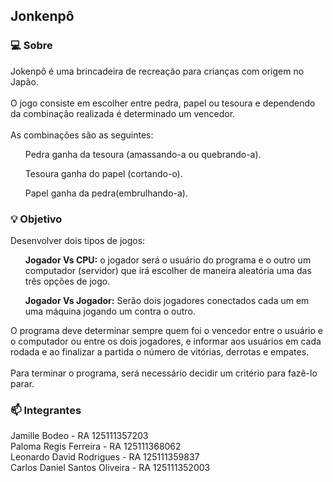## Jonkenpô

### :computer: Sobre

Jokenpô é uma brincadeira de recreação para crianças com origem no Japão. 
<br>
<br>O jogo consiste em escolher entre pedra, papel ou tesoura e dependendo da combinação realizada é determinado um vencedor. 
<br><br>
As combinações são as seguintes:
<br>

<ul>Pedra ganha da tesoura (amassando-a ou quebrando-a).</ul>
<ul> Tesoura ganha do papel (cortando-o).</ul> 
<ul>Papel ganha da pedra(embrulhando-a).</ul>
 

### :bulb: Objetivo

Desenvolver dois tipos de jogos:

<ul><b>Jogador Vs CPU:</b> o jogador será o usuário do programa e o outro um computador (servidor)
que irá escolher de maneira aleatória uma das três opções de jogo.</ul>

<ul><b>Jogador Vs Jogador:</b> Serão dois jogadores conectados cada um em uma máquina jogando
um contra o outro.</ul>

O programa deve determinar sempre quem foi o vencedor entre o usuário e o computador ou entre
os dois jogadores, e informar aos usuários em cada rodada e ao finalizar a partida o número de
vitórias, derrotas e empates.
<br><br>
Para terminar o programa, será necessário decidir um critério para fazê-lo parar.

### :mailbox: Integrantes

Jamille Bodeo - RA 125111357203
<br>
Paloma Regis Ferreira - RA 125111368062
<br>
Leonardo David Rodrigues - RA 125111359837
<br>
Carlos Daniel Santos Oliveira - RA 125111352003
